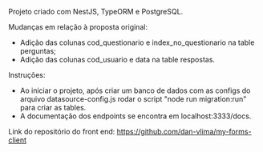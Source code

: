 Projeto criado com NestJS, TypeORM e PostgreSQL.

Mudanças em relação à proposta original:

- Adição das colunas cod_questionario e index_no_questionario na table perguntas;
- Adição das colunas cod_usuario e data na table respostas.

Instruções:

- Ao iniciar o projeto, após criar um banco de dados com as configs do arquivo datasource-config.js rodar o script "node run migration:run" para criar as tables.
- A documentação dos endpoints se encontra em localhost:3333/docs.

Link do repositório do front end:
https://github.com/dan-vlima/my-forms-client
